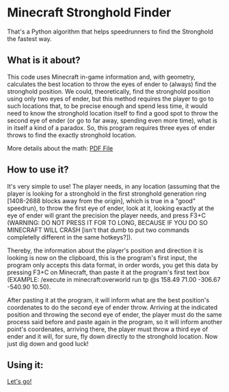 # Minecraft Stronghold Finder
That's a Python algorithm that helps speedrunners to find the Stronghold the fastest way.

## What is it about?
This code uses Minecraft in-game information and, with geometry, calculates the best location to throw the eyes of ender to (always) find the stronghold position. We could, theoretically, find the stronghold position using only two eyes of ender, but this method requires the player to go to such locations that, to be precise enough and spend less time, it would need to know the stronghold location itself to find a good spot to throw the second eye of ender (or go to far away, spending even more time), what is in itself a kind of a paradox. So, this program requires three eyes of ender throws to find the exactly stronghold location.

More details about the math:
[PDF File](https://github.com/AlantheBenign/Minecraft-Stronghold-Finder/blob/master/Minecraft_Stronghold_Finding_Mathematics%20(10).pdf)

## How to use it?
It's very simple to use! The player needs, in any location (assuming that the player is looking for a stronghold in the first stronghold generation ring [1408-2688 blocks away from the origin], which is true in a "good" speedrun), to throw the first eye of ender, look at it, looking exactly at the eye of ender will grant the precision the player needs, and press F3+C (WARNING: DO NOT PRESS IT FOR TO LONG, BECAUSE IF YOU DO SO MINECRAFT WILL CRASH [isn't that dumb to put two commands completelly different in the same hotkeys?]).

Thereby, the information about the player's position and direction it is looking is now on the clipboard, this is the program's first input, the program only accepts this data format, in order words, you get this data by pressing F3+C on Minecraft, than paste it at the program's first text box (EXAMPLE: /execute in minecraft:overworld run tp @s 158.49 71.00 -306.67 -540.90 10.50).

After pasting it at the program, it will inform what are the best position's coordenates to do the second eye of ender throw. Arriving at the indicated position and throwing the second eye of ender, the player must do the same process said before and paste again in the program, so it will inform another point's coordenates, arriving there, the player must throw a third eye of ender and it will, for sure, fly down directly to the stronghold location. Now just dig down and good luck!

## Using it:
[Let's go!](http://AlantheBenign.github.io/Minecraft-Stronghold-Finder/) 
